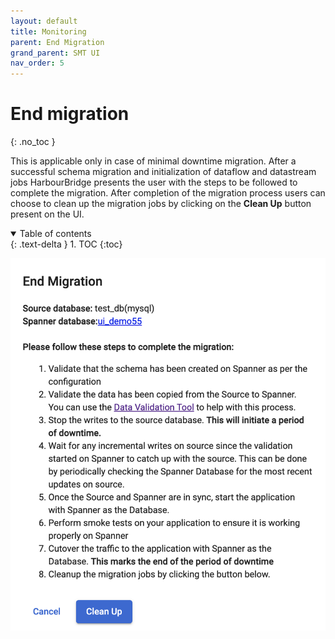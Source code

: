 ```yaml
---
layout: default
title: Monitoring
parent: End Migration
grand_parent: SMT UI
nav_order: 5
---
```


# End migration
{: .no_toc }

This is applicable only in case of minimal downtime migration. After a successful schema migration and initialization of dataflow and datastream jobs HarbourBridge presents the user with the steps to be followed to complete the migration. After completion of the migration process users can choose to clean up the migration jobs by clicking on the **Clean Up** button present on the UI.

<details open markdown="block">
  <summary>
    Table of contents
  </summary>
  {: .text-delta }
1. TOC
{:toc}
</details>

![](../assets/asset-tam9ody86fr.png)